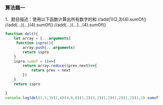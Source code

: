 ### 算法题一
1、题目描述：使用以下函数计算出所有数字的和
//add(1)(2,3)(4).sumOf()
//add(...)(...)(4).sumOf()
//add(...)(...)...(4).sumOf()
```js
function del(){
    let array = [...arguments]
     function ispro(){
        array.push(...arguments)
        return ispro
    }
    ispro.sumof = ()=>{
        return array.reduce((prev,next)=>{
            return prev + next
        })
    }
    return ispro
    
}
console.log(del(1,5,3)(2,4)(4,6,8)(1,2)(1,2)(1,2)(1,2)(1,2)(1,2).sumof()
```
